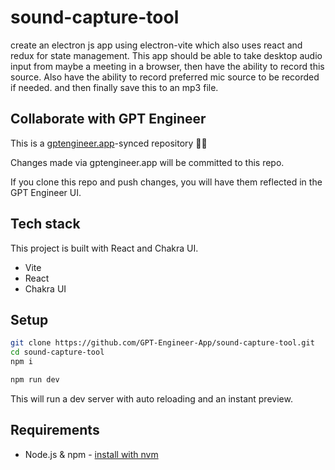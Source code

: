 # sound-capture-tool

create an electron js app using electron-vite which also uses react and redux for state management. This app should be able to take desktop audio input from  maybe a meeting in a browser, then have the ability to record this source. Also have the ability to record preferred mic source to be recorded if needed. and then finally save this to an mp3 file. 


## Collaborate with GPT Engineer

This is a [gptengineer.app](https://gptengineer.app)-synced repository 🌟🤖

Changes made via gptengineer.app will be committed to this repo.

If you clone this repo and push changes, you will have them reflected in the GPT Engineer UI.

## Tech stack

This project is built with React and Chakra UI.

- Vite
- React
- Chakra UI

## Setup

```sh
git clone https://github.com/GPT-Engineer-App/sound-capture-tool.git
cd sound-capture-tool
npm i
```

```sh
npm run dev
```

This will run a dev server with auto reloading and an instant preview.

## Requirements

- Node.js & npm - [install with nvm](https://github.com/nvm-sh/nvm#installing-and-updating)
